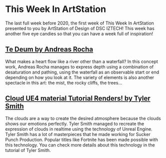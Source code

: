 # This Week In ArtStation
The last full week before 2020, the first week of This Week In ArtStation presented to you by ArtStation of Design of DSC IZTECH! This week has another five eye candies so that you can have a week full of inspiration!


## [Te Deum by Andreas Rocha](https://www.artstation.com/artwork/e0L8rZ)
What makes a heart flow like a river other than a waterfall? In this concept work, Andreas Rocha manages to express depth using a combination of desaturation and pathing, using the waterfall as an observable start or end depending on how you look at it. The variety of elements is also another spectacle in this art: the mist, the rocky cliffs, the trees...

## [Cloud UE4 material Tutorial Renders! by Tyler Smith](https://www.artstation.com/artwork/aRgGDJ)
The clouds are a way to create the desired atmosphere because the clouds shows our emotions perfectly. Tyler Smith managed to recreate the expression of clouds in realtime using the technology of Unreal Engine. Tyler Smith has a lot of masterpieces that he made working for Sucker Punch Production. Popular titles like Fortnite has been made possible with this technology. You can check more details about this technology in the tutorial of Tyler Smith. 
